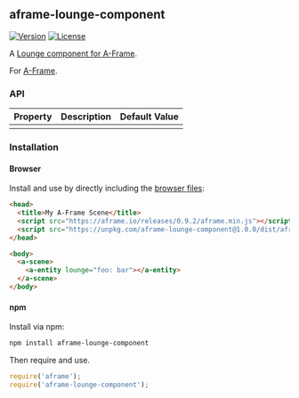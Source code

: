 ## aframe-lounge-component

[![Version](http://img.shields.io/npm/v/aframe-lounge-component.svg?style=flat-square)](https://npmjs.org/package/aframe-lounge-component)
[![License](http://img.shields.io/npm/l/aframe-lounge-component.svg?style=flat-square)](https://npmjs.org/package/aframe-lounge-component)

A [Lounge component for A-Frame](https://jgbarah.github.io/aframe-lounge-component).

For [A-Frame](https://aframe.io).

### API

| Property | Description | Default Value |
| -------- | ----------- | ------------- |
|          |             |               |

### Installation

#### Browser

Install and use by directly including the [browser files](dist):

```html
<head>
  <title>My A-Frame Scene</title>
  <script src="https://aframe.io/releases/0.9.2/aframe.min.js"></script>
  <script src="https://unpkg.com/aframe-lounge-component@1.0.0/dist/aframe-lounge-component.min.js"></script>
</head>

<body>
  <a-scene>
    <a-entity lounge="foo: bar"></a-entity>
  </a-scene>
</body>
```

#### npm

Install via npm:

```bash
npm install aframe-lounge-component
```

Then require and use.

```js
require('aframe');
require('aframe-lounge-component');
```

